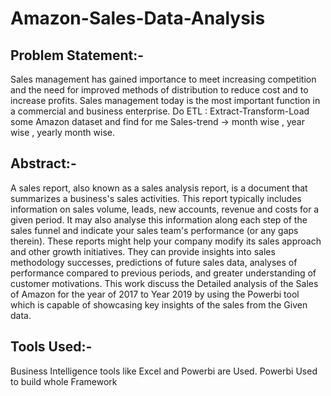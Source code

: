 # Amazon-Sales-Data-Analysis

## Problem Statement:-

Sales management has gained importance to meet increasing competition and the need
for improved methods of distribution to reduce cost and to increase profits. Sales
management today is the most important function in a commercial and business
enterprise.
Do ETL : Extract-Transform-Load some Amazon dataset and find for me
Sales-trend -> month wise , year wise , yearly month wise.

## Abstract:- 

A sales report, also known as a sales analysis report, is a document that summarizes a business's sales activities. This report typically includes information on sales volume, leads, new accounts, revenue and costs for a given period. It may also analyse this information along each step of the sales funnel and indicate your sales team's performance (or any gaps therein).
These reports might help your company modify its sales approach and other growth initiatives. They can provide insights into sales methodology successes, predictions of future sales data, analyses of performance compared to previous periods, and greater understanding of customer motivations.
This work discuss the Detailed analysis of the Sales of Amazon for the year of 2017 to Year 2019 by using the Powerbi tool which is capable of showcasing key insights of the sales from the Given data.

## Tools Used:- 

Business Intelligence tools like Excel and Powerbi are Used.
Powerbi Used to build whole Framework





